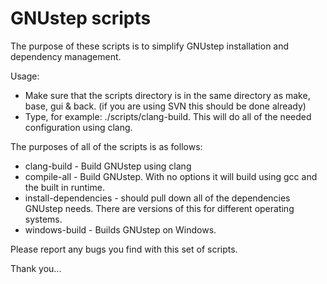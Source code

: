 GNUstep scripts
===

The purpose of these scripts is to simplify GNUstep installation and dependency management.  

Usage:
* Make sure that the scripts directory is in the same directory as make, base, gui & back.  (if you are using SVN this should be done already)
* Type, for example: ./scripts/clang-build.  This will do all of the needed configuration using clang.

The purposes of all of the scripts is as follows:
* clang-build - Build GNUstep using clang
* compile-all - Build GNUstep.  With no options it will build using gcc and the built in runtime.
* install-dependencies - should pull down all of the dependencies GNUstep needs.   There are versions of this for different operating systems.
* windows-build - Builds GNUstep on Windows.

Please report any bugs you find with this set of scripts.

Thank you...
